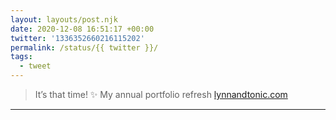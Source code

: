 ```yaml
---
layout: layouts/post.njk
date: 2020-12-08 16:51:17 +00:00
twitter: '1336352660216115202'
permalink: /status/{{ twitter }}/
tags: 
  - tweet
---
```


> It’s that time! ✨ My annual portfolio refresh [lynnandtonic.com](https://lynnandtonic.com)

---
